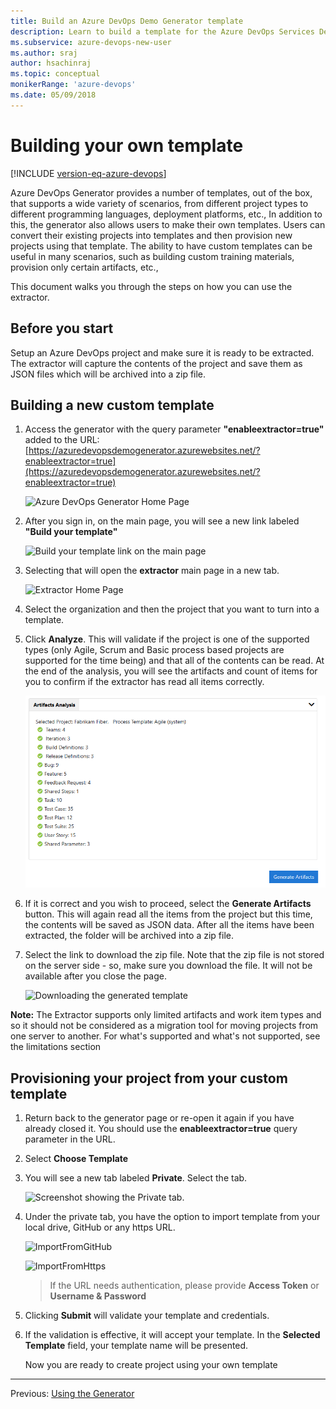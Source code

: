 ```yaml
---
title: Build an Azure DevOps Demo Generator template
description: Learn to build a template for the Azure DevOps Services Demo Generator
ms.subservice: azure-devops-new-user
ms.author: sraj
author: hsachinraj
ms.topic: conceptual
monikerRange: 'azure-devops'
ms.date: 05/09/2018
---
```


# Building your own template

[!INCLUDE [version-eq-azure-devops](../includes/version-eq-azure-devops.md)] 

Azure DevOps Generator provides a number of templates, out of the box, that supports a wide variety of scenarios, from different project types to different programming languages, deployment platforms, etc., In addition to this, the generator also allows users to make their own templates. Users can convert their existing projects into templates and then provision new projects using that template. The ability to have custom templates can be useful in many scenarios, such as building custom training materials, provision only certain artifacts, etc., 

This document walks you through the steps on how you can use the extractor.

## Before you start

Setup an Azure DevOps project and make sure it is ready to be extracted. The extractor will capture the contents of the project and save them as JSON files which will be archived into a zip file.

## Building a new custom template

1. Access the generator with the query parameter **"enableextractor=true"** added to the URL: [https://azuredevopsdemogenerator.azurewebsites.net/?enableextractor=true](https://azuredevopsdemogenerator.azurewebsites.net/?enableextractor=true)

    ![Azure DevOps Generator Home Page](media/homepage.png)

1. After you sign in, on the main page, you will see a new link labeled **"Build your template"**

    ![Build your template link on the main page](media/buildyourtemplatelink.png)

1. Selecting that will open the **extractor** main page in a new tab. 

    ![Extractor Home Page](media/extractorhomepage.png)

1. Select the organization and then the project that you want to turn into a template.

1. Click **Analyze**. This will validate if the project is one of the supported types (only Agile, Scrum and Basic process based projects are supported for the time being) and that all of the contents can be read. At the end of the analysis, you will see the artifacts and count of items for you to confirm if the extractor has read all items correctly.

    ![Analyzing the project](media/analyze.png)

1. If it is correct and you wish to proceed, select the **Generate Artifacts** button. This will again read all the items from the project but this time, the contents will be saved as JSON data. After all the items have been extracted, the folder will be archived into a zip file.

1. Select the link to download the zip file. Note that the zip file is not stored on the server side - so, make sure you download the file.  It will not be available after you close the page. 

    ![Downloading the generated template](media/generatedfile.png)

**Note:** The Extractor supports only limited artifacts and work item types and so it should not be considered as a migration tool for moving projects from one server to another. For what's supported and what's not supported, see the limitations section

## Provisioning your project from your custom template

1. Return back to the generator page or re-open it again if you have already closed it. You should use the **enableextractor=true** query parameter in the URL.

1. Select **Choose Template** 

1. You will see a new tab labeled **Private**. Select the tab.

    ![Screenshot showing the Private tab.](media/privatetab.png)

1. Under the private tab, you have the option to import template from your local drive, GitHub or any https URL. 
    
    ![ImportFromGitHub](media/uploadfromGithub.png)


    ![ImportFromHttps](media/uploadfromurl.png)


    > If the URL needs authentication, please provide **Access Token** or **Username & Password**
    
    
1. Clicking **Submit** will validate your template and credentials.

1. If the validation is effective, it will accept your template. In the **Selected Template** field, your template name will be presented.

   Now you are ready to create project using your own template


-------------

Previous: [Using the Generator](use-demo-generator-v2.md) 

